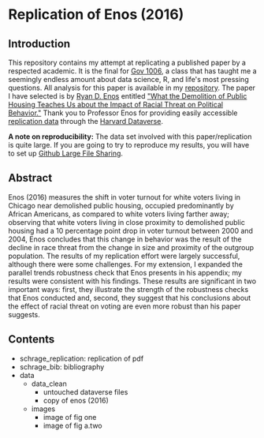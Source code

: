 # Replication of Enos (2016)



## Introduction

This repository contains my attempt at replicating a published paper by a respected academic. It is the final for [Gov 1006](https://www.davidkane.info/files/gov_1006_spring_2020.html), a class that has taught me a seemingly endless amount about data science, R, and life's most pressing questions. All analysis for this paper is available in my [repository](https://github.com/nschrage/schrage_replication). The paper I have selected is by [Ryan D. Enos](http://ryandenos.com/) entitled ["What the Demolition of Public Housing Teaches Us about the Impact of Racial Threat on Political Behavior."](https://onlinelibrary.wiley.com/doi/abs/10.1111/ajps.12156) Thank you to Professor Enos for providing easily accessible [replication data](http://dvn.iq.harvard.edu/dvn/dv/ajps) through the [Harvard Dataverse](https://dataverse.harvard.edu/).

**A note on reproducibility:** The data set involved with this paper/replication is quite large. If you are going to try to reproduce my results, you will have to set up [Github Large File Sharing](https://git-lfs.github.com/). 

## Abstract

Enos (2016) measures the shift in voter turnout for white voters living in Chicago near demolished public housing, occupied predominantly by African Americans, as compared to white voters living farther away; observing that white voters living in close proximity to demolished public housing had a 10 percentage point drop in voter turnout between 2000 and 2004, Enos concludes that this change in behavior was the result of the decline in race threat from the change in size and proximity of the outgroup population. The results of my replication effort were largely successful, although there were some challenges. For my extension, I expanded the parallel trends robustness check that Enos presents in his appendix; my results were consistent with his findings. These results are significant in two important ways: first, they illustrate the strength of the robustness checks that Enos conducted and, second, they suggest that his conclusions about the effect of racial threat on voting are even more robust than his paper suggests.

## Contents
* schrage_replication: replication of pdf
* schrage_bib: bibliography
* data 
  * data_clean
     * untouched dataverse files
     * copy of enos (2016)
  * images
    * image of fig one
    * image of fig a.two





